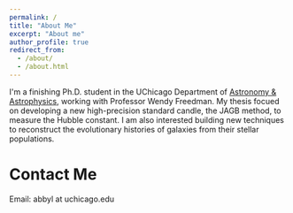 ```yaml
---
permalink: /
title: "About Me"
excerpt: "About me"
author_profile: true
redirect_from: 
  - /about/
  - /about.html
---
```


I'm a finishing Ph.D. student in the UChicago Department of [Astronomy & Astrophysics](https://astrophysics.uchicago.edu/), working with Professor Wendy Freedman. My thesis focued on developing a new high-precision standard candle, the JAGB method, to measure the Hubble constant. I am also interested building new techniques to reconstruct the evolutionary histories of galaxies from their stellar populations.


Contact Me
======
Email: abbyl at uchicago.edu 
